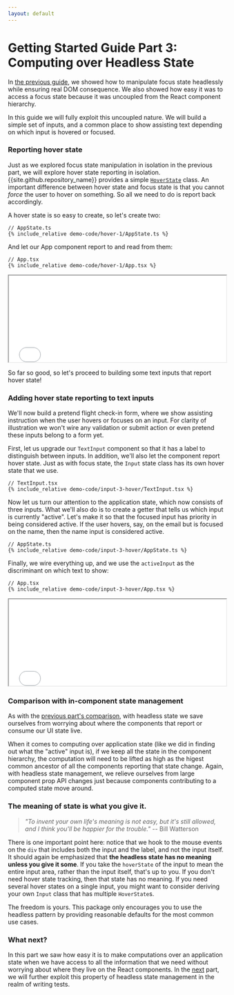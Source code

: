 ```yaml
---
layout: default
---
```


# Getting Started Guide Part 3: Computing over Headless State

In [the previous guide](./getting-started-2.md), we showed how to manipulate focus
state headlessly while ensuring real DOM consequence. We also showed how easy it
was to access a focus state because it was uncoupled from the React component
hierarchy.

In this guide we will fully exploit this uncoupled nature. We will build a simple
set of inputs, and a common place to show assisting text depending on which
input is hovered or focused.

### Reporting hover state

Just as we explored focus state manipulation in isolation in the previous part,
we will explore hover state reporting in isolation. {{site.github.repository_name}}
provides a simple [`HoverState`](../api/classes/hoverstate.html) class. An
important difference between hover state and focus state is that you cannot
_force_ the user to hover on something. So all we need to do is report back
accordingly.

A hover state is so easy to create, so let's create two:

```tsx
// AppState.ts
{% include_relative demo-code/hover-1/AppState.ts %}
```

And let our App component report to and read from them:

```tsx
// App.tsx
{% include_relative demo-code/hover-1/App.tsx %}
```

<iframe 
    id="{{site.github.repository_name}} hover state reporting demo"
    src="../demo/hover-1/index.html" width="100%" height="200px"></iframe>

So far so good, so let's proceed to building some text inputs that report
hover state!

### Adding hover state reporting to text inputs

We'll now build a pretend flight check-in form, where we show assisting
instruction when the user hovers or focuses on an input. For clarity of
illustration we won't wire any validation or submit action or even pretend these
inputs belong to a form yet.

First, let us upgrade our `TextInput` component so that it has a label to
distinguish between inputs. In addition, we'll also let the component report
hover state. Just as with focus state, the `Input` state class has its own
hover state that we use.

```tsx
// TextInput.tsx
{% include_relative demo-code/input-3-hover/TextInput.tsx %}
```

Now let us turn our attention to the application state, which now consists of
three inputs. What we'll also do is to create a getter that tells us which input
is currently "active". Let's make it so that the focused input has priority in
being considered active. If the user hovers, say, on the email but is focused
on the name, then the name input is considered active.

```tsx
// AppState.ts
{% include_relative demo-code/input-3-hover/AppState.ts %}
```

Finally, we wire everything up, and we use the `activeInput` as the discriminant
on which text to show:

```tsx
// App.tsx
{% include_relative demo-code/input-3-hover/App.tsx %}
```

<iframe 
    id="{{site.github.repository_name}} hover state reporting demo"
    src="../demo/input-3-hover/index.html" width="100%" height="200px"></iframe>

### Comparison with in-component state management

As with the [previous part's comparison](./getting-started-2.md#comparison-with-in-component-state-management), with
headless state we save ourselves from worrying about where the components that
report or consume our UI state live.

When it comes to computing over application state (like we did in finding out
what the "active" input is), if we keep all the state in the component hierarchy,
the computation will need to be lifted as high as the higest common ancestor
of all the components reporting that state change. Again, with headless state
management, we relieve ourselves from large component prop API changes just because
components contributing to a computed state move around.

### The meaning of state is what you give it.

> _"To invent your own life's meaning is not easy, but it's still allowed, and I think you'll be happier for the trouble."_ -- Bill Watterson

There is one important point here: notice that we hook to the mouse events on
the `div` that includes both the input and the label, and not the input itself.
It should again be emphasized that **the headless state has no meaning unless
you give it some**. If you take the `hoverState` of the input to mean the entire
input area, rather than the input itself, that's up to you. If you don't need
hover state tracking, then that state has no meaning. If you need several hover
states on a single input, you might want to consider deriving your own `Input`
class that has multiple `HoverState`s.

The freedom is yours. This package only encourages you to use the headless
pattern by providing reasonable defaults for the most common use cases.

### What next?

In this part we saw how easy it is to make computations over an application state
when we have access to all the information that we need without worrying about
where they live on the React components. In the [next](./getting-started-4.md)
part, we will further exploit this property of headless state management in the
realm of writing tests.
